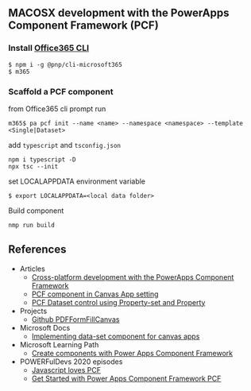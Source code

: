 ## MACOSX development with the PowerApps Component Framework (PCF)

### Install [Office365 CLI](https://pnp.github.io/cli-microsoft365/)

```
$ npm i -g @pnp/cli-microsoft365
$ m365
```

### Scaffold a PCF component

from Office365 cli prompt run
```
m365$ pa pcf init --name <name> --namespace <namespace> --template <Single|Dataset>
```

add `typescript` and `tsconfig.json`

```
npm i typescript -D
npx tsc --init
```

set LOCALAPPDATA environment variable
```
$ export LOCALAPPDATA=<local data folder>
```

Build component
```
nmp run build
```

## References

* Articles
  * [Cross-platform development with the PowerApps Component Framework](https://blog.yannickreekmans.be/cross-platform-development-with-the-powerapps-component-framework/)
  * [PCF component in Canvas App setting](https://www.dancingwithcrm.com/pcf-component-in-canvas-app/  )
  * [PCF Dataset control using Property-set and Property](https://www.inogic.com/blog/2020/07/how-to-create-configurable-pcf-dataset-control-using-property-set-and-property/)
* Projects
  * [Github PDFFormFillCanvas](https://github.com/rwilson504/PCFControls/tree/master/PDFFormFillCanvas)
* Microsoft Docs
  * [Implementing data-set component for canvas apps](https://docs.microsoft.com/en-us/powerapps/developer/component-framework/sample-controls/data-set-component-canvas)
* Microsoft Learning Path
  * [Create components with Power Apps Component Framework](https://docs.microsoft.com/en-us/learn/paths/use-power-apps-component-framework/)
* POWERFulDevs 2020 episodes
  * [Javascript loves PCF](https://channel9.msdn.com/Shows/POWERful-Devs/JavaScript-Loves-PCF)
  * [Get Started with Power Apps Component Framework PCF](https://channel9.msdn.com/Shows/POWERful-Devs/Get-Started-with-Power-Apps-Component-Framework-PCF)

